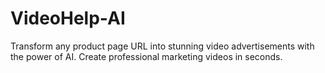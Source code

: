 # VideoHelp-AI
Transform any product page URL into stunning video advertisements with the power of AI. Create professional marketing videos in seconds.

